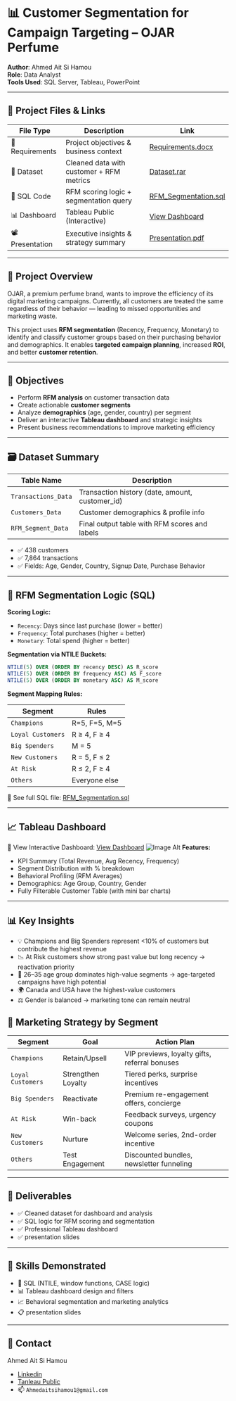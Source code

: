 # 📊 Customer Segmentation for Campaign Targeting – OJAR Perfume

**Author**: Ahmed Ait Si Hamou  
**Role**: Data Analyst  
**Tools Used**: SQL Server, Tableau, PowerPoint

---

## 📎 Project Files & Links

| File Type       | Description                              | Link |
|------------------|------------------------------------------|------|
| 📄 Requirements  | Project objectives & business context     | [Requirements.docx](https://github.com/Ahmed-Aitsihamou/Customer-Segmentation-for-Campaign-Targeting-Using-SQL-and-Tableau/blob/main/01%20-%20Customer%20Segmentation%20for%20Campaign%20Targeting%20Requirements.pdf) |
| 📁 Dataset       | Cleaned data with customer + RFM metrics  | [Dataset.rar](https://github.com/Ahmed-Aitsihamou/Customer-Segmentation-for-Campaign-Targeting-Using-SQL-and-Tableau/blob/main/02%20-%20Dataset.rar) |
| 🧮 SQL Code      | RFM scoring logic + segmentation query    | [RFM_Segmentation.sql](https://github.com/Ahmed-Aitsihamou/Customer-Segmentation-for-Campaign-Targeting-Using-SQL-and-Tableau/blob/main/03%20-%20Customer%20Segmentation%20for%20Campaign%20Targeting%20Using%20RFM%20Segmentation.sql) |
| 📊 Dashboard     | Tableau Public (Interactive)              | [View Dashboard](https://public.tableau.com/app/profile/ahmed.aitsihamou/viz/CustomerSegmentationDashboardForCampaignTargeting/Page1) |
| 📽️ Presentation | Executive insights & strategy summary     | [Presentation.pdf](https://github.com/Ahmed-Aitsihamou/Customer-Segmentation-for-Campaign-Targeting-Using-SQL-and-Tableau/blob/main/05%20-%20Customer%20Segmentationfor%20Campaign%20Targeting%20Presentation.pdf) |

---

## 🧠 Project Overview

OJAR, a premium perfume brand, wants to improve the efficiency of its digital marketing campaigns. Currently, all customers are treated the same regardless of their behavior — leading to missed opportunities and marketing waste.

This project uses **RFM segmentation** (Recency, Frequency, Monetary) to identify and classify customer groups based on their purchasing behavior and demographics. It enables **targeted campaign planning**, increased **ROI**, and better **customer retention**.

---

## 🎯 Objectives

- Perform **RFM analysis** on customer transaction data
- Create actionable **customer segments**
- Analyze **demographics** (age, gender, country) per segment
- Deliver an interactive **Tableau dashboard** and strategic insights
- Present business recommendations to improve marketing efficiency

---

## 🗃️ Dataset Summary

| Table Name         | Description                                    |
|--------------------|------------------------------------------------|
| `Transactions_Data`| Transaction history (date, amount, customer_id)|
| `Customers_Data`   | Customer demographics & profile info           |
| `RFM_Segment_Data` | Final output table with RFM scores and labels  |

- ✅ 438 customers  
- ✅ 7,864 transactions  
- ✅ Fields: Age, Gender, Country, Signup Date, Purchase Behavior

---

## 🧮 RFM Segmentation Logic (SQL)

**Scoring Logic:**
- `Recency`: Days since last purchase (lower = better)
- `Frequency`: Total purchases (higher = better)
- `Monetary`: Total spend (higher = better)

**Segmentation via NTILE Buckets:**
```sql
NTILE(5) OVER (ORDER BY recency DESC) AS R_score
NTILE(5) OVER (ORDER BY frequency ASC) AS F_score
NTILE(5) OVER (ORDER BY monetary ASC) AS M_score
```

**Segment Mapping Rules:**

| Segment         | Rules                                    |
|--------------------|------------------------------------------------|
| `Champions`| R=5, F=5, M=5 |
| `Loyal Customers`   | R ≥ 4, F ≥ 4 |
| `Big Spenders` | M = 5 |
| `New Customers`| R = 5, F ≤ 2 |
| `At Risk`   | R ≤ 2, F ≥ 4 |
| `Others` | Everyone else |

🔗 See full SQL file: [RFM_Segmentation.sql](https://github.com/Ahmed-Aitsihamou/Customer-Segmentation-for-Campaign-Targeting-Using-SQL-and-Tableau/blob/main/03%20-%20Customer%20Segmentation%20for%20Campaign%20Targeting%20Using%20RFM%20Segmentation.sql)

---

## 📈 Tableau Dashboard
🔗 View Interactive Dashboard: [View Dashboard](https://public.tableau.com/app/profile/ahmed.aitsihamou/viz/CustomerSegmentationDashboardForCampaignTargeting/Page1) 
![Image Alt]()
**Features:**
- KPI Summary (Total Revenue, Avg Recency, Frequency)
- Segment Distribution with % breakdown
- Behavioral Profiling (RFM Averages)
- Demographics: Age Group, Country, Gender
- Fully Filterable Customer Table (with mini bar charts)

---

## 📊 Key Insights
- 💡 Champions and Big Spenders represent <10% of customers but contribute the highest revenue
- 📉 At Risk customers show strong past value but long recency → reactivation priority
- 👥 26–35 age group dominates high-value segments → age-targeted campaigns have high potential
- 🌍 Canada and USA have the highest-value customers
- ⚖️ Gender is balanced → marketing tone can remain neutral

## 📢 Marketing Strategy by Segment
| Segment         | Goal                                    | Action Plan |
|--------------------|------------------------------------------------|------------------------------------------------|
| `Champions`| Retain/Upsell | VIP previews, loyalty gifts, referral bonuses |
| `Loyal Customers` | Strengthen Loyalty | Tiered perks, surprise incentives |
| `Big Spenders` | Reactivate | Premium re-engagement offers, concierge |
| `At Risk`| Win-back | Feedback surveys, urgency coupons |
| `New Customers`   | Nurture | Welcome series, 2nd-order incentive |
| `Others` | Test Engagement | Discounted bundles, newsletter funneling |

---

## 📂 Deliverables
- ✅ Cleaned dataset for dashboard and analysis
- ✅ SQL logic for RFM scoring and segmentation
- ✅ Professional Tableau dashboard
- ✅ presentation slides

---

## 💼 Skills Demonstrated
- 🧮 SQL (NTILE, window functions, CASE logic)
- 📊 Tableau dashboard design and filters
- 📈 Behavioral segmentation and marketing analytics
- 📋 presentation slides

---

## 📌 Contact
Ahmed Ait Si Hamou
- [Linkedin](https://www.linkedin.com/in/ahmedaitsihamou/)
- [Tanleau Public](https://public.tableau.com/app/profile/ahmed.aitsihamou/vizzes)
- 📫 `Ahmedaitsihamou1@gmail.com`
